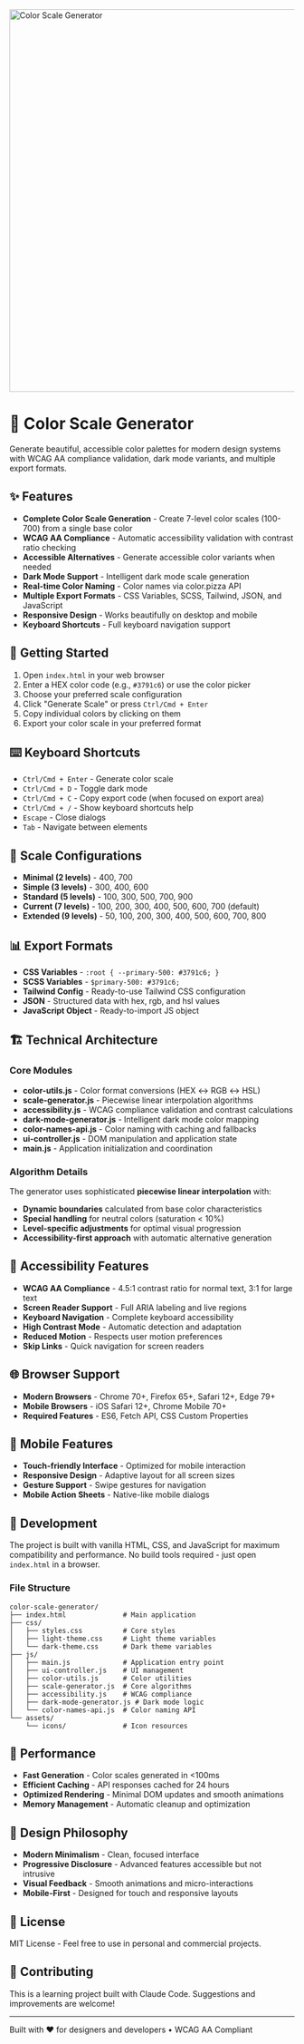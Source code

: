 <img width="1200" height="675" alt="Color Scale Generator" src="https://github.com/user-attachments/assets/e3ead397-d4c4-46f6-8657-da8b5f20987d" />


# 🎨 Color Scale Generator

Generate beautiful, accessible color palettes for modern design systems with WCAG AA compliance validation, dark mode variants, and multiple export formats.

## ✨ Features

- **Complete Color Scale Generation** - Create 7-level color scales (100-700) from a single base color
- **WCAG AA Compliance** - Automatic accessibility validation with contrast ratio checking
- **Accessible Alternatives** - Generate accessible color variants when needed
- **Dark Mode Support** - Intelligent dark mode scale generation
- **Real-time Color Naming** - Color names via color.pizza API
- **Multiple Export Formats** - CSS Variables, SCSS, Tailwind, JSON, and JavaScript
- **Responsive Design** - Works beautifully on desktop and mobile
- **Keyboard Shortcuts** - Full keyboard navigation support

## 🚀 Getting Started

1. Open `index.html` in your web browser
2. Enter a HEX color code (e.g., `#3791c6`) or use the color picker
3. Choose your preferred scale configuration
4. Click "Generate Scale" or press `Ctrl/Cmd + Enter`
5. Copy individual colors by clicking on them
6. Export your color scale in your preferred format

## ⌨️ Keyboard Shortcuts

- `Ctrl/Cmd + Enter` - Generate color scale
- `Ctrl/Cmd + D` - Toggle dark mode
- `Ctrl/Cmd + C` - Copy export code (when focused on export area)
- `Ctrl/Cmd + /` - Show keyboard shortcuts help
- `Escape` - Close dialogs
- `Tab` - Navigate between elements

## 🎨 Scale Configurations

- **Minimal (2 levels)** - 400, 700
- **Simple (3 levels)** - 300, 400, 600  
- **Standard (5 levels)** - 100, 300, 500, 700, 900
- **Current (7 levels)** - 100, 200, 300, 400, 500, 600, 700 (default)
- **Extended (9 levels)** - 50, 100, 200, 300, 400, 500, 600, 700, 800

## 📊 Export Formats

- **CSS Variables** - `:root { --primary-500: #3791c6; }`
- **SCSS Variables** - `$primary-500: #3791c6;`
- **Tailwind Config** - Ready-to-use Tailwind CSS configuration
- **JSON** - Structured data with hex, rgb, and hsl values
- **JavaScript Object** - Ready-to-import JS object

## 🏗️ Technical Architecture

### Core Modules

- **color-utils.js** - Color format conversions (HEX ↔ RGB ↔ HSL)
- **scale-generator.js** - Piecewise linear interpolation algorithms
- **accessibility.js** - WCAG compliance validation and contrast calculations
- **dark-mode-generator.js** - Intelligent dark mode color mapping
- **color-names-api.js** - Color naming with caching and fallbacks
- **ui-controller.js** - DOM manipulation and application state
- **main.js** - Application initialization and coordination

### Algorithm Details

The generator uses sophisticated **piecewise linear interpolation** with:

- **Dynamic boundaries** calculated from base color characteristics
- **Special handling** for neutral colors (saturation < 10%)
- **Level-specific adjustments** for optimal visual progression
- **Accessibility-first approach** with automatic alternative generation

## 🎯 Accessibility Features

- **WCAG AA Compliance** - 4.5:1 contrast ratio for normal text, 3:1 for large text
- **Screen Reader Support** - Full ARIA labeling and live regions
- **Keyboard Navigation** - Complete keyboard accessibility
- **High Contrast Mode** - Automatic detection and adaptation
- **Reduced Motion** - Respects user motion preferences
- **Skip Links** - Quick navigation for screen readers

## 🌐 Browser Support

- **Modern Browsers** - Chrome 70+, Firefox 65+, Safari 12+, Edge 79+
- **Mobile Browsers** - iOS Safari 12+, Chrome Mobile 70+
- **Required Features** - ES6, Fetch API, CSS Custom Properties

## 📱 Mobile Features

- **Touch-friendly Interface** - Optimized for mobile interaction
- **Responsive Design** - Adaptive layout for all screen sizes
- **Gesture Support** - Swipe gestures for navigation
- **Mobile Action Sheets** - Native-like mobile dialogs

## 🔧 Development

The project is built with vanilla HTML, CSS, and JavaScript for maximum compatibility and performance. No build tools required - just open `index.html` in a browser.

### File Structure
```
color-scale-generator/
├── index.html              # Main application
├── css/
│   ├── styles.css          # Core styles
│   ├── light-theme.css     # Light theme variables
│   └── dark-theme.css      # Dark theme variables
├── js/
│   ├── main.js             # Application entry point
│   ├── ui-controller.js    # UI management
│   ├── color-utils.js      # Color utilities
│   ├── scale-generator.js  # Core algorithms
│   ├── accessibility.js    # WCAG compliance
│   ├── dark-mode-generator.js # Dark mode logic
│   └── color-names-api.js  # Color naming API
└── assets/
    └── icons/              # Icon resources
```

## 🚀 Performance

- **Fast Generation** - Color scales generated in <100ms
- **Efficient Caching** - API responses cached for 24 hours
- **Optimized Rendering** - Minimal DOM updates and smooth animations
- **Memory Management** - Automatic cleanup and optimization

## 🎨 Design Philosophy

- **Modern Minimalism** - Clean, focused interface
- **Progressive Disclosure** - Advanced features accessible but not intrusive
- **Visual Feedback** - Smooth animations and micro-interactions
- **Mobile-First** - Designed for touch and responsive layouts

## 📄 License

MIT License - Feel free to use in personal and commercial projects.

## 🤝 Contributing

This is a learning project built with Claude Code. Suggestions and improvements are welcome!

---

Built with ❤️ for designers and developers • WCAG AA Compliant
